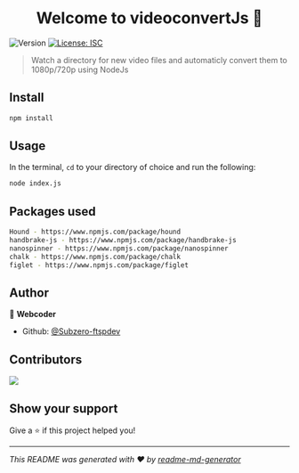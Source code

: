 <h1 align="center">Welcome to videoconvertJs 👋</h1>
<p>
  <img alt="Version" src="https://img.shields.io/badge/version-1.0.0-blue.svg?cacheSeconds=2592000" />
  <a href="#" target="_blank">
    <img alt="License: ISC" src="https://img.shields.io/badge/License-ISC-yellow.svg" />
  </a>
</p>

> Watch a directory for new video files and automaticly convert them to 1080p/720p using NodeJs

## Install

```sh
npm install
```

## Usage

In the terminal, `cd` to your directory of choice and run the following:
```sh
node index.js
```

## Packages used

```sh
Hound - https://www.npmjs.com/package/hound
handbrake-js - https://www.npmjs.com/package/handbrake-js
nanospinner - https://www.npmjs.com/package/nanospinner
chalk - https://www.npmjs.com/package/chalk
figlet - https://www.npmjs.com/package/figlet
```


## Author

👤 **Webcoder**

* Github: [@Subzero-ftspdev](https://github.com/Subzero-ftspdev)

## Contributors

<a href="https://github.com/Subzero-ftspdev/VideoConvertJs/graphs/contributors">
  <img src="https://contrib.rocks/image?repo=Subzero-ftspdev/VideoConvertJs" />
</a>


## Show your support

Give a ⭐️ if this project helped you!

***
_This README was generated with ❤️ by [readme-md-generator](https://github.com/kefranabg/readme-md-generator)_
